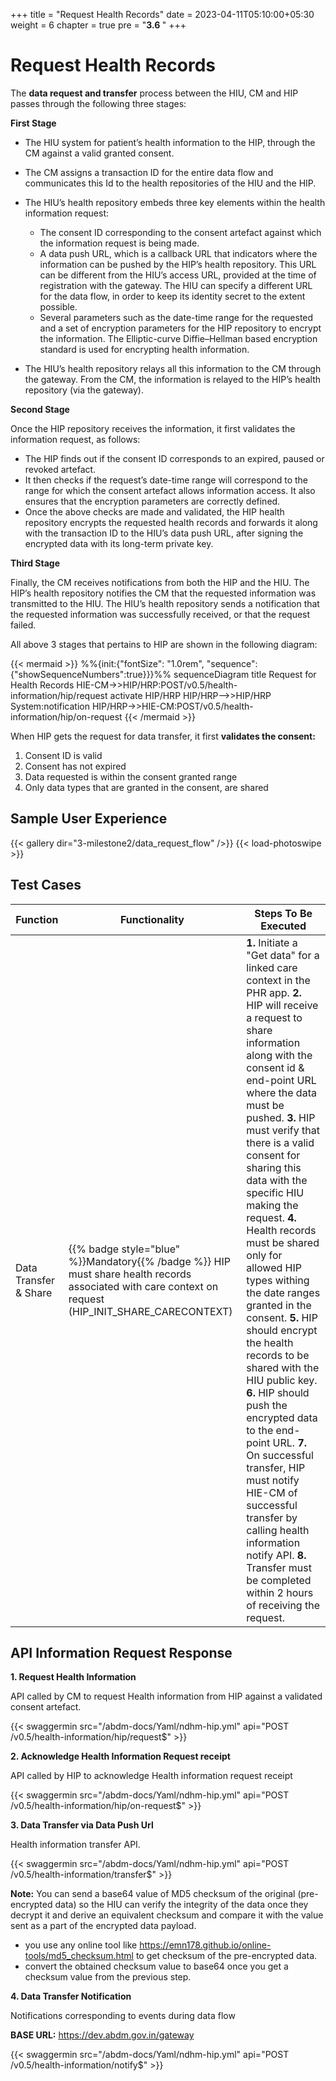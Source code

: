 +++
title = "Request Health Records"
date = 2023-04-11T05:10:00+05:30
weight = 6
chapter = true
pre = "<b>3.6 </b>"
+++

# Request Health Records

The **data request and transfer** process between the HIU, CM and HIP passes through the following three stages:

**First Stage**

- The HIU system for patient’s health information to the HIP, through the CM against a valid granted consent.
- The CM assigns a transaction ID for the entire data flow and communicates this Id to the health repositories of the HIU and the HIP.
- The HIU’s health repository embeds three key elements within the health information request:
	- The consent ID corresponding to the consent artefact against which the information request is being made.
	- A data push URL, which is a callback URL that indicators where the information can be pushed by the HIP’s health repository. This URL can be different from the HIU’s access URL, provided at the time of registration with the gateway. The HIU can specify a different URL for the data flow, in order to keep its identity secret to the extent possible.
	- Several parameters such as the date-time range for the requested and a set of encryption parameters for the HIP repository to encrypt the information. The Elliptic-curve Diffie–Hellman based encryption standard is used for encrypting health information.

- The HIU’s health repository relays all this information to the CM through the gateway. From the CM, the information is relayed to the HIP’s health repository (via the gateway).

**Second Stage**

Once the HIP repository receives the information, it first validates the information request, as follows:

- The HIP finds out if the consent ID corresponds to an expired, paused or revoked artefact.
- It then checks if the request’s date-time range will correspond to the range for which the consent artefact allows information access. It also ensures that the encryption parameters are correctly defined.
- Once the above checks are made and validated, the HIP health repository encrypts the requested health records and forwards it along with the transaction ID to the HIU’s data push URL, after signing the encrypted data with its long-term private key.

**Third Stage**

Finally, the CM receives notifications from both the HIP and the HIU. The HIP’s health repository notifies the CM that the requested information was transmitted to the HIU. The HIU’s health repository sends a notification that the requested information was successfully received, or that the request failed.

All above 3 stages that pertains to HIP are shown in the following diagram:

{{< mermaid >}}
%%{init:{"fontSize": "1.0rem", "sequence":{"showSequenceNumbers":true}}}%%
sequenceDiagram
title Request for Health Records 
HIE-CM->>HIP/HRP:POST/v0.5/health-information/hip/request
activate HIP/HRP
HIP/HRP-->>HIP/HRP System:notification
HIP/HRP->>HIE-CM:POST/v0.5/health-information/hip/on-request
{{< /mermaid >}}

When HIP gets the request for data transfer, it first **validates the consent:**
1. Consent ID is valid
2. Consent has not expired
3. Data requested is within the consent granted range
4. Only data types that are granted in the consent, are shared

## Sample User Experience 

{{< gallery dir="3-milestone2/data_request_flow" />}} {{< load-photoswipe >}}

## Test Cases

Function|Functionality|Steps To Be Executed 
|--|--|---------|
Data Transfer & Share | {{% badge style="blue" %}}Mandatory{{% /badge %}} HIP must share health records associated with care context on request (HIP_INIT_SHARE_CARECONTEXT)| **1.** Initiate a "Get data" for a linked care context in the PHR app. **2.** HIP will receive a request to share information along with the consent id & end-point URL where the data must be pushed. **3.** HIP must verify that there is a valid consent for sharing this data with the specific HIU making the request. **4.** Health records must be shared only for allowed HIP types withing the date ranges granted in the consent. **5.** HIP should encrypt the health records to be shared with the HIU public key. **6.** HIP should push the encrypted data to the end-point URL. **7.** On successful transfer, HIP must notify HIE-CM of successful transfer by calling health information notify API. **8.** Transfer must be completed within 2 hours of receiving the request.


## API Information Request Response 

**1. Request Health Information**

API called by CM to request Health information from HIP against a validated consent artefact.

{{< swaggermin src="/abdm-docs/Yaml/ndhm-hip.yml" api="POST /v0.5/health-information/hip/request$" >}}

**2. Acknowledge Health Information Request receipt**

API called by HIP to acknowledge Health information request receipt

{{< swaggermin src="/abdm-docs/Yaml/ndhm-hip.yml" api="POST /v0.5/health-information/hip/on-request$" >}}

**3. Data Transfer via Data Push Url**

Health information transfer API.

{{< swaggermin src="/abdm-docs/Yaml/ndhm-hip.yml" api="POST /v0.5/health-information/transfer$" >}}

**Note:** You can send a base64 value of MD5 checksum of the original (pre-encrypted data) so the HIU can verify the integrity of the data once they decrypt it and derive an equivalent checksum and compare it with the value sent as a part of the encrypted data payload.
- you use any online tool like https://emn178.github.io/online-tools/md5_checksum.html to get checksum of the pre-encrypted data.
- convert the obtained checksum value to base64 once you get a checksum value from the previous step.

**4. Data Transfer Notification**

Notifications corresponding to events during data flow

**BASE URL:** https://dev.abdm.gov.in/gateway

{{< swaggermin src="/abdm-docs/Yaml/ndhm-hip.yml" api="POST /v0.5/health-information/notify$" >}}








